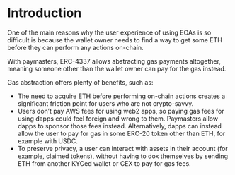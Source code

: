 # Introduction
One of the main reasons why the user experience of using EOAs is so difficult is because the wallet owner needs to find a way to get some ETH before they can perform any actions on-chain.

With paymasters, ERC-4337 allows abstracting gas payments altogether, meaning ​​someone other than the wallet owner can pay for the gas instead.

Gas abstraction offers plenty of benefits, such as:

* The need to acquire ETH before performing on-chain actions creates a significant friction point for users who are not crypto-savvy.
* Users don’t pay AWS fees for using web2 apps, so paying gas fees for using dapps could feel foreign and wrong to them. Paymasters allow dapps to sponsor those fees instead. Alternatively, dapps can instead allow the user to pay for gas in some ERC-20 token other than ETH, for example with USDC.
* To preserve privacy, a user can interact with assets in their account (for example, claimed tokens), without having to dox themselves by sending ETH from another KYCed wallet or CEX to pay for gas fees.


